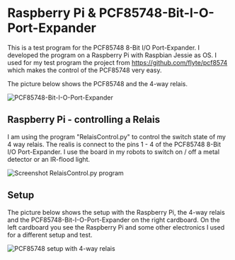 # Raspberry Pi & PCF85748-Bit-I-O-Port-Expander
This is a test program for the PCF85748  8-Bit I/O Port-Expander.
I developed the program on a Raspberry Pi with Raspbian Jessie as OS.
I used for my test program the project from https://github.com/flyte/pcf8574 which makes the control of the PCF85748 very easy.

The picture below shows the PCF85748 and the 4-way relais.

![PCF85748-Bit-I-O-Port-Expander](https://custom-build-robots.com/wp-content/uploads/2017/06/PCF8574-test-setup-01-300x239.jpg)

## Raspberry Pi - controlling a Relais
I am using the program "RelaisControl.py" to control the switch state of my 4 way relais. The realis is connect to the pins 1 - 4 of the PCF85748 8-Bit I/O Port-Expander. I use the board in my robots to switch on / off a metal detector or an IR-flood light.

![Screenshot RelaisControl.py program](https://custom-build-robots.com/wp-content/uploads/2017/06/PCF8574-test-program-300x190.jpg)

## Setup
The picture below shows the setup with the Raspberry Pi, the 4-way relais and the PCF85748-Bit-I-O-Port-Expander on the right cardboard. On the left cardboard you see the Raspberry Pi and some other electronics I used for a different setup and test.

![PCF85748 setup with 4-way relais](https://custom-build-robots.com/wp-content/uploads/2017/06/PCF8574-test-setup-01-300x239.jpg)
